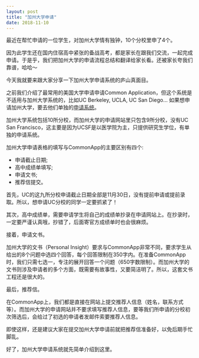 ```yaml
---
layout: post
title: "加州大学申请"
date: 2018-11-10
---
```


最近在帮忙申请的一位学生，对加州大学情有独钟，10个分校里申了4个。

因为此学生还在国内住宿高中紧张的备战高考，都是家长在跟我们交流，一起完成申请。于是乎，我们把加州大学的申请流程总结和翻译给家长看。还被家长夸我们靠谱，哈哈～

今天我就要来跟大家分享一下加州大学申请系统的庐山真面目。

之前我们介绍了最常用的美国大学申请申请Common Application，但这个系统是不适用与加州大学系统的，比如UC Berkeley, UCLA, UC San Diego… 如果想申请加州大学，要去他们单独的[申请系统](https://admission.universityofcalifornia.edu/how-to-apply/applying-as-a-freshman/)。

加州大学系统包括10所分校，而加州大学的申请网站里只包含9所分校，没有UC San Francisco，这主要是因为UCSF是以医学院为主，只提供研究生学位，有单独的申请系统。

加州大学申请表格的填写与CommonApp的主要区别有四个:  
* 申请截止日期;
* 高中成绩单填写;
* 申请文书;
* 推荐信提交。

首先，UC的这九所分校申请截止日期全部是11月30日，没有提前申请或提前录取。所以，想申请UC分校的同学一定要抓紧了！

其次，高中成绩单，需要申请学生将自己的成绩单抄录在申请网站上。在抄录时，一定要严谨认真哦，抄错了，后面寄官方成绩单时也会很麻烦。

接着，申请文书。

加州大学的文书（Personal Insight）要求与CommonApp非常不同，要求学生从给出的8个问题中选四个回答，每个回答限制在350字内。在准备CommonApp时，我们只需七选一，专注的展开回答一个问题（650字数限制）。而加州大学的文书则涉及申请者的多个方面，既需要有故事性，又要简洁明了。所以，这套文书工程还是很大的。

最后，推荐信。

在CommonApp上，我们都是直接在网站上提交推荐人信息（姓名，联系方式等）。而加州大学的申请网站并不要求填写推荐人信息，要等我们所申请的分校初次筛选后，会给过了初选的申请者发邮件索要推荐人信息。

即使这样，还是建议大家在提交加州大学申请前就把推荐信准备好，以免后期手忙脚乱。

好了，加州大学申请系统就先简单介绍到这里。
